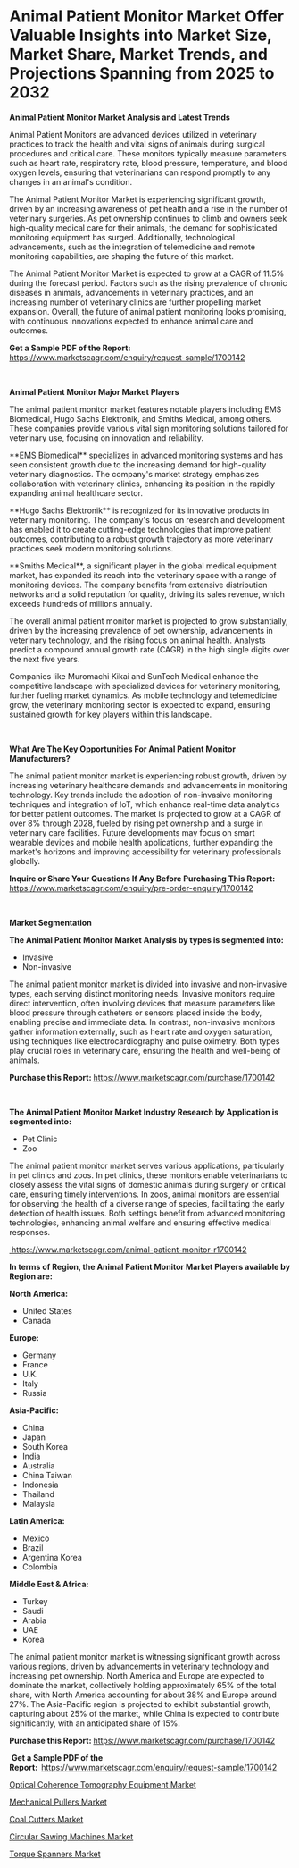 <p><h1>Animal Patient Monitor Market Offer Valuable Insights into Market Size, Market Share, Market Trends, and Projections Spanning from 2025 to 2032</h1></p><p><strong>Animal Patient Monitor Market Analysis and Latest Trends</strong></p>
<p><p>Animal Patient Monitors are advanced devices utilized in veterinary practices to track the health and vital signs of animals during surgical procedures and critical care. These monitors typically measure parameters such as heart rate, respiratory rate, blood pressure, temperature, and blood oxygen levels, ensuring that veterinarians can respond promptly to any changes in an animal's condition.</p><p>The Animal Patient Monitor Market is experiencing significant growth, driven by an increasing awareness of pet health and a rise in the number of veterinary surgeries. As pet ownership continues to climb and owners seek high-quality medical care for their animals, the demand for sophisticated monitoring equipment has surged. Additionally, technological advancements, such as the integration of telemedicine and remote monitoring capabilities, are shaping the future of this market.</p><p>The Animal Patient Monitor Market is expected to grow at a CAGR of 11.5% during the forecast period. Factors such as the rising prevalence of chronic diseases in animals, advancements in veterinary practices, and an increasing number of veterinary clinics are further propelling market expansion. Overall, the future of animal patient monitoring looks promising, with continuous innovations expected to enhance animal care and outcomes.</p></p>
<p><strong>Get a Sample PDF of the Report:&nbsp;</strong> <a href="https://www.marketscagr.com/enquiry/request-sample/1700142?utm_campaign=3277&utm_medium=2&utm_source=Github&utm_content=ia&utm_term=27032025&utm_id=animal-patient-monitor">https://www.marketscagr.com/enquiry/request-sample/1700142</a></p>
<p>&nbsp;</p>
<p><strong>Animal Patient Monitor Major Market Players</strong></p>
<p><p>The animal patient monitor market features notable players including EMS Biomedical, Hugo Sachs Elektronik, and Smiths Medical, among others. These companies provide various vital sign monitoring solutions tailored for veterinary use, focusing on innovation and reliability.</p><p>**EMS Biomedical** specializes in advanced monitoring systems and has seen consistent growth due to the increasing demand for high-quality veterinary diagnostics. The company's market strategy emphasizes collaboration with veterinary clinics, enhancing its position in the rapidly expanding animal healthcare sector.</p><p>**Hugo Sachs Elektronik** is recognized for its innovative products in veterinary monitoring. The company's focus on research and development has enabled it to create cutting-edge technologies that improve patient outcomes, contributing to a robust growth trajectory as more veterinary practices seek modern monitoring solutions.</p><p>**Smiths Medical**, a significant player in the global medical equipment market, has expanded its reach into the veterinary space with a range of monitoring devices. The company benefits from extensive distribution networks and a solid reputation for quality, driving its sales revenue, which exceeds hundreds of millions annually.</p><p>The overall animal patient monitor market is projected to grow substantially, driven by the increasing prevalence of pet ownership, advancements in veterinary technology, and the rising focus on animal health. Analysts predict a compound annual growth rate (CAGR) in the high single digits over the next five years.</p><p>Companies like Muromachi Kikai and SunTech Medical enhance the competitive landscape with specialized devices for veterinary monitoring, further fueling market dynamics. As mobile technology and telemedicine grow, the veterinary monitoring sector is expected to expand, ensuring sustained growth for key players within this landscape.</p></p>
<p>&nbsp;</p>
<p><strong>What Are The Key Opportunities For Animal Patient Monitor Manufacturers?</strong></p>
<p><p>The animal patient monitor market is experiencing robust growth, driven by increasing veterinary healthcare demands and advancements in monitoring technology. Key trends include the adoption of non-invasive monitoring techniques and integration of IoT, which enhance real-time data analytics for better patient outcomes. The market is projected to grow at a CAGR of over 8% through 2028, fueled by rising pet ownership and a surge in veterinary care facilities. Future developments may focus on smart wearable devices and mobile health applications, further expanding the market's horizons and improving accessibility for veterinary professionals globally.</p></p>
<p><strong>Inquire or Share Your Questions If Any Before Purchasing This Report:</strong> <a href="https://www.marketscagr.com/enquiry/pre-order-enquiry/1700142?utm_campaign=3277&utm_medium=2&utm_source=Github&utm_content=ia&utm_term=27032025&utm_id=animal-patient-monitor">https://www.marketscagr.com/enquiry/pre-order-enquiry/1700142</a></p>
<p>&nbsp;</p>
<p><strong>Market Segmentation</strong></p>
<p><strong>The Animal Patient Monitor Market Analysis by types is segmented into:</strong></p>
<p><ul><li>Invasive</li><li>Non-invasive</li></ul></p>
<p><p>The animal patient monitor market is divided into invasive and non-invasive types, each serving distinct monitoring needs. Invasive monitors require direct intervention, often involving devices that measure parameters like blood pressure through catheters or sensors placed inside the body, enabling precise and immediate data. In contrast, non-invasive monitors gather information externally, such as heart rate and oxygen saturation, using techniques like electrocardiography and pulse oximetry. Both types play crucial roles in veterinary care, ensuring the health and well-being of animals.</p></p>
<p><strong>Purchase this Report:&nbsp;</strong><a href="https://www.marketscagr.com/purchase/1700142?utm_campaign=3277&utm_medium=2&utm_source=Github&utm_content=ia&utm_term=27032025&utm_id=animal-patient-monitor">https://www.marketscagr.com/purchase/1700142</a></p>
<p>&nbsp;</p>
<p><strong>The Animal Patient Monitor Market Industry Research by Application is segmented into:</strong></p>
<p><ul><li>Pet Clinic</li><li>Zoo</li></ul></p>
<p><p>The animal patient monitor market serves various applications, particularly in pet clinics and zoos. In pet clinics, these monitors enable veterinarians to closely assess the vital signs of domestic animals during surgery or critical care, ensuring timely interventions. In zoos, animal monitors are essential for observing the health of a diverse range of species, facilitating the early detection of health issues. Both settings benefit from advanced monitoring technologies, enhancing animal welfare and ensuring effective medical responses.</p></p>
<p><a href="https://www.marketscagr.com/animal-patient-monitor-r1700142?utm_campaign=3277&utm_medium=2&utm_source=Github&utm_content=ia&utm_term=27032025&utm_id=animal-patient-monitor">&nbsp;https://www.marketscagr.com/animal-patient-monitor-r1700142</a></p>
<p><strong>In terms of Region, the Animal Patient Monitor Market Players available by Region are:</strong></p>
<p>
    <p> <strong> North America: </strong>
        <ul>
            <li>United States</li>
            <li>Canada</li>
        </ul>
        </p> 
    <p> <strong> Europe: </strong>
        <ul>
            <li>Germany</li>
            <li>France</li>
            <li>U.K.</li>
            <li>Italy</li>
            <li>Russia</li>
        </ul>
        </p> 
    <p> <strong> Asia-Pacific: </strong>
        <ul>
            <li>China</li>
            <li>Japan</li>
            <li>South Korea</li>
            <li>India</li>
            <li>Australia</li>
            <li>China Taiwan</li>
            <li>Indonesia</li>
            <li>Thailand</li>
            <li>Malaysia</li>
        </ul>
        </p> 
    <p> <strong> Latin America: </strong>
        <ul>
            <li>Mexico</li>
            <li>Brazil</li>
            <li>Argentina Korea</li>
            <li>Colombia</li>
        </ul>
        </p> 
    <p> <strong> Middle East & Africa: </strong>
        <ul>
            <li>Turkey</li>
            <li>Saudi</li>
            <li>Arabia</li>
            <li>UAE</li>
            <li>Korea</li>
        </ul>
    </p>
    </p>
<p><p>The animal patient monitor market is witnessing significant growth across various regions, driven by advancements in veterinary technology and increasing pet ownership. North America and Europe are expected to dominate the market, collectively holding approximately 65% of the total share, with North America accounting for about 38% and Europe around 27%. The Asia-Pacific region is projected to exhibit substantial growth, capturing about 25% of the market, while China is expected to contribute significantly, with an anticipated share of 15%.</p></p>
<p><strong>Purchase this Report: </strong><a href="https://www.marketscagr.com/purchase/1700142?utm_campaign=3277&utm_medium=2&utm_source=Github&utm_content=ia&utm_term=27032025&utm_id=animal-patient-monitor">https://www.marketscagr.com/purchase/1700142</a></p>
<p>&nbsp;<strong>Get a Sample PDF of the Report:&nbsp;&nbsp;</strong><a href="https://www.marketscagr.com/enquiry/request-sample/1700142?utm_campaign=3277&utm_medium=2&utm_source=Github&utm_content=ia&utm_term=27032025&utm_id=animal-patient-monitor">https://www.marketscagr.com/enquiry/request-sample/1700142</a></p>
<p><strong></strong></p>
<p><p><a href="https://www.linkedin.com/pulse/optical-coherence-tomography-equipment-market-trends-2025-2032-xchdf?utm_campaign=3277&utm_medium=2&utm_source=Github&utm_content=ia&utm_term=27032025&utm_id=animal-patient-monitor">Optical Coherence Tomography Equipment Market</a></p><p><a href="https://www.linkedin.com/pulse/mechanical-pullers-market-demand-forecast-83-cagr-growth-from-25jpf?utm_campaign=3277&utm_medium=2&utm_source=Github&utm_content=ia&utm_term=27032025&utm_id=animal-patient-monitor">Mechanical Pullers Market</a></p><p><a href="https://www.linkedin.com/pulse/comprehensive-coal-cutters-market-study-projected-growth-asp-gjovf?utm_campaign=3277&utm_medium=2&utm_source=Github&utm_content=ia&utm_term=27032025&utm_id=animal-patient-monitor">Coal Cutters Market</a></p><p><a href="https://www.linkedin.com/pulse/circular-sawing-machines-revenue-growth-report-2025-2032-ahyue?utm_campaign=3277&utm_medium=2&utm_source=Github&utm_content=ia&utm_term=27032025&utm_id=animal-patient-monitor">Circular Sawing Machines Market</a></p><p><a href="https://www.linkedin.com/pulse/torque-spanners-market-outlook-from-2025-2032-size-share-growth-tw2rf?utm_campaign=3277&utm_medium=2&utm_source=Github&utm_content=ia&utm_term=27032025&utm_id=animal-patient-monitor">Torque Spanners Market</a></p></p>